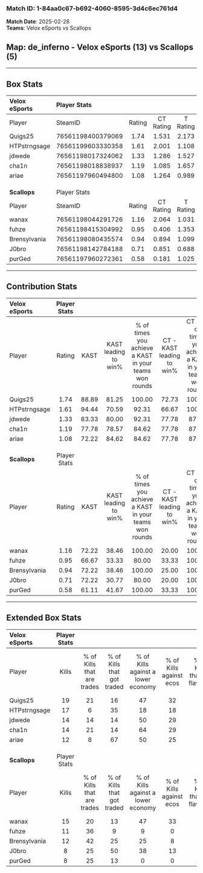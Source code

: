 ### Match ID: 1-84aa0c67-b692-4060-8595-3d4c6ec761d4  
**Match Date**: 2025-02-28  
**Teams**: Velox eSports vs Scallops  

## **Map**: de_inferno - Velox eSports (13) vs Scallops (5)  
---  

## Box Stats  

| **Velox eSports** | Player Stats      |        |           |          |       |       |       |         |        |      |     |
| :- | :- | :-: | :-: | :-: | :-: | :-: | :-: | :-: | :-: | :-: | :-: |
| Player            | SteamID           | Rating | CT Rating | T Rating | KAST  |  ADR  | Kills | Assists | Deaths | K/D  | HS% |
| Quigs25           | 76561198400379069 |  1.74  |   1.531   |  2.173   | 88.89 | 99.4  |  19   |    7    |   8    | 2.38 | 68  |
| HTPstrngsage      | 76561199603330358 |  1.61  |   2.001   |  1.108   | 94.44 | 104.5 |  17   |    7    |   11   | 1.55 | 35  |
| jdwede            | 76561198017324062 |  1.33  |   1.286   |  1.527   | 83.33 | 72.4  |  14   |    4    |   9    | 1.56 | 50  |
| cha1n             | 76561198018838937 |  1.19  |   1.085   |  1.657   | 77.78 | 77.1  |  14   |    4    |   13   | 1.08 | 28  |
| ariae             | 76561197960494800 |  1.08  |   1.264   |  0.989   | 72.22 | 83.7  |  12   |    6    |   13   | 0.92 | 33  |
|                   |                   |        |           |          |       |       |       |         |        |      |     |
|                   |                   |        |           |          |       |       |       |         |        |      |     |
|                   |                   |        |           |          |       |       |       |         |        |      |     |
| **Scallops**      | Player Stats      |        |           |          |       |       |       |         |        |      |     |
| Player            | SteamID           | Rating | CT Rating | T Rating | KAST  |  ADR  | Kills | Assists | Deaths | K/D  | HS% |
| wanax             | 76561198044291726 |  1.16  |   2.064   |  1.031   | 72.22 | 85.8  |  15   |    3    |   15   | 1.00 | 66  |
| fuhze             | 76561198415304992 |  0.95  |   0.406   |  1.353   | 66.67 | 85.1  |  11   |    8    |   15   | 0.73 | 81  |
| Brensylvania      | 76561198080435574 |  0.94  |   0.894   |  1.099   | 72.22 | 67.4  |  12   |    6    |   16   | 0.75 | 66  |
| J0bro             | 76561198142784188 |  0.71  |   0.851   |  0.688   | 72.22 | 52.3  |   8   |    3    |   15   | 0.53 | 50  |
| purGed            | 76561197960272361 |  0.58  |   0.181   |  1.025   | 61.11 | 41.2  |   8   |    1    |   15   | 0.53 | 37  |
---  

## Contribution Stats  

| **Velox eSports** | Player Stats |       |                      |                                                        |                           |                                                             |                          |                                                            |
| :- | :-: | :-: | :-: | :-: | :-: | :-: | :-: | :-: |
| Player            |    Rating    | KAST  | KAST leading to win% | % of times you achieve a KAST in your teams won rounds | CT - KAST leading to win% | CT - % of times you achieve a KAST in your teams won rounds | T - KAST leading to win% | T - % of times you achieve a KAST in your teams won rounds |
| Quigs25           |     1.74     | 88.89 |        81.25         |                         100.00                         |           72.73           |                           100.00                            |          100.00          |                           100.00                           |
| HTPstrngsage      |     1.61     | 94.44 |        70.59         |                         92.31                          |           66.67           |                           100.00                            |          80.00           |                           80.00                            |
| jdwede            |     1.33     | 83.33 |        80.00         |                         92.31                          |           77.78           |                            87.50                            |          83.33           |                           100.00                           |
| cha1n             |     1.19     | 77.78 |        78.57         |                         84.62                          |           77.78           |                            87.50                            |          80.00           |                           80.00                            |
| ariae             |     1.08     | 72.22 |        84.62         |                         84.62                          |           77.78           |                            87.50                            |          100.00          |                           80.00                            |
|                   |              |       |                      |                                                        |                           |                                                             |                          |                                                            |
|                   |              |       |                      |                                                        |                           |                                                             |                          |                                                            |
|                   |              |       |                      |                                                        |                           |                                                             |                          |                                                            |
| **Scallops**      | Player Stats |       |                      |                                                        |                           |                                                             |                          |                                                            |
| Player            |    Rating    | KAST  | KAST leading to win% | % of times you achieve a KAST in your teams won rounds | CT - KAST leading to win% | CT - % of times you achieve a KAST in your teams won rounds | T - KAST leading to win% | T - % of times you achieve a KAST in your teams won rounds |
| wanax             |     1.16     | 72.22 |        38.46         |                         100.00                         |           20.00           |                           100.00                            |          50.00           |                           100.00                           |
| fuhze             |     0.95     | 66.67 |        33.33         |                         80.00                          |           33.33           |                           100.00                            |          33.33           |                           75.00                            |
| Brensylvania      |     0.94     | 72.22 |        38.46         |                         100.00                         |           25.00           |                           100.00                            |          44.44           |                           100.00                           |
| J0bro             |     0.71     | 72.22 |        30.77         |                         80.00                          |           20.00           |                           100.00                            |          37.50           |                           75.00                            |
| purGed            |     0.58     | 61.11 |        41.67         |                         100.00                         |           33.33           |                           100.00                            |          44.44           |                           100.00                           |
---  

## Extended Box Stats  

| **Velox eSports** | Player Stats |                            |                            |                                    |                         |                              |                                 |        |                             |                                     |                          |                               |                            |
| :- | :-: | :-: | :-: | :-: | :-: | :-: | :-: | :-: | :-: | :-: | :-: | :-: | :-: |
| Player            |    Kills     | % of Kills that are trades | % of Kills that got traded | % of Kills against a lower economy | % of Kills against ecos | % of Kills that are flawless | % of Kills that are close duels | Deaths | % of Deaths that get traded | % of Deaths against a lower economy | % of Deaths against ecos | % of Deaths that are flawless | % of Deaths that are close |
| Quigs25           |      19      |             21             |             16             |                 47                 |           32            |              53              |               11                |   8    |             13              |                 38                  |            13            |              63               |             0              |
| HTPstrngsage      |      17      |             6              |             35             |                 18                 |           18            |              82              |                0                |   11   |             27              |                 27                  |            18            |              45               |             9              |
| jdwede            |      14      |             14             |             14             |                 50                 |           29            |              71              |                7                |   9    |             11              |                 44                  |            33            |              56               |             11             |
| cha1n             |      14      |             21             |             14             |                 64                 |           29            |              43              |               14                |   13   |             23              |                 31                  |            23            |              62               |             8              |
| ariae             |      12      |             8              |             67             |                 50                 |           25            |              50              |                8                |   13   |             23              |                 15                  |            15            |              54               |             0              |
|                   |              |                            |                            |                                    |                         |                              |                                 |        |                             |                                     |                          |                               |                            |
|                   |              |                            |                            |                                    |                         |                              |                                 |        |                             |                                     |                          |                               |                            |
|                   |              |                            |                            |                                    |                         |                              |                                 |        |                             |                                     |                          |                               |                            |
| **Scallops**      | Player Stats |                            |                            |                                    |                         |                              |                                 |        |                             |                                     |                          |                               |                            |
| Player            |    Kills     | % of Kills that are trades | % of Kills that got traded | % of Kills against a lower economy | % of Kills against ecos | % of Kills that are flawless | % of Kills that are close duels | Deaths | % of Deaths that get traded | % of Deaths against a lower economy | % of Deaths against ecos | % of Deaths that are flawless | % of Deaths that are close |
| wanax             |      15      |             20             |             13             |                 47                 |           33            |              47              |                7                |   15   |             47              |                 13                  |            0             |              67               |             7              |
| fuhze             |      11      |             36             |             9              |                 9                  |            0            |              64              |                0                |   15   |             27              |                 20                  |            7             |              47               |             13             |
| Brensylvania      |      12      |             42             |             25             |                 25                 |            8            |              50              |                8                |   16   |             25              |                 25                  |            13            |              63               |             6              |
| J0bro             |      8       |             25             |             50             |                 38                 |           13            |              63              |                0                |   15   |             13              |                 20                  |            7             |              60               |             7              |
| purGed            |      8       |             25             |             13             |                 0                  |            0            |              50              |               13                |   15   |             27              |                 20                  |            7             |              87               |             7              |
